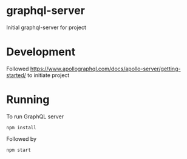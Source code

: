 # graphql-server
Initial graphql-server for project

# Development
Followed https://www.apollographql.com/docs/apollo-server/getting-started/ to initiate project

# Running
To run GraphQL server
```
npm install
```
Followed by
```
npm start
```